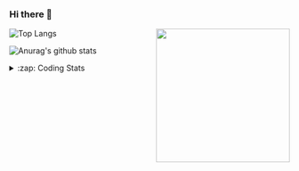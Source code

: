 ### Hi there 👋

<!--
**tao8687/tao8687** is a ✨ _special_ ✨ repository because its `README.md` (this file) appears on your GitHub profile.

Here are some ideas to get you started:

- 🔭 I’m currently working on ...
- 🌱 I’m currently learning ...
- 👯 I’m looking to collaborate on ...
- 🤔 I’m looking for help with ...
- 💬 Ask me about ...
- 📫 How to reach me: ...
- 😄 Pronouns: ...
- ⚡ Fun fact: ...
-->

<img align='right' src="https://media.giphy.com/media/M9gbBd9nbDrOTu1Mqx/giphy.gif" width="240">

  
![Top Langs](https://github-readme-stats.vercel.app/api/top-langs/?username=tao8687&layout=compact&title_color=23238E&text_color=A67D3D)

![Anurag's github stats](https://github-readme-stats.vercel.app/api?username=tao8687&show_icons=true&&text_color=A67D3D&title_color=23238E&show_icons=false&count_private=true&hide=stars)

<details>
  <summary>:zap: Coding Stats</summary>
  <br>
    
<!--START_SECTION:waka-->

```txt
From: 07 March 2025 - To: 14 March 2025

C++                4 hrs 27 mins   ███████░░░░░░░░░░░░░░░░░░   27.37 %
Prolog             3 hrs 27 mins   █████▒░░░░░░░░░░░░░░░░░░░   21.24 %
Markdown           2 hrs 14 mins   ███▒░░░░░░░░░░░░░░░░░░░░░   13.72 %
YAML               2 hrs 7 mins    ███▒░░░░░░░░░░░░░░░░░░░░░   13.02 %
Other              1 hr 20 mins    ██░░░░░░░░░░░░░░░░░░░░░░░   08.22 %
```

<!--END_SECTION:waka-->
</details>
